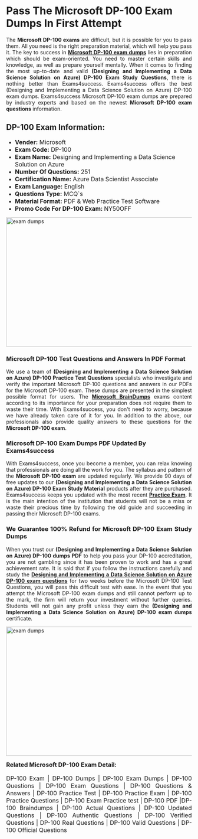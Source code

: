 <h1><strong><strong>Pass The Microsoft DP-100 Exam Dumps In First Attempt</strong></strong></h1> <p style="text-align:justify">The <strong>Microsoft DP-100 exams</strong> are difficult, but it is possible for you to pass them. All you need is the right preparation material, which will help you pass it. The key to success in <a href="https://www.exams4success.com/microsoft/dp-100-pdf-exam-dumps"><strong>Microsoft DP-100 exam dumps</strong></a> lies in preparation which should be exam-oriented. You need to master certain skills and knowledge, as well as prepare yourself mentally. When it comes to finding the most up-to-date and valid <strong>(Designing and Implementing a Data Science Solution on Azure) DP-100 Exam Study Questions</strong>, there is nothing better than Exams4success. Exams4success offers the best (Designing and Implementing a Data Science Solution on Azure) DP-100 exam dumps. Exams4success Microsoft DP-100 exam dumps are prepared by industry experts and based on the newest <strong>Microsoft DP-100 exam questions</strong> information.</p> <h2><strong><strong>DP-100 Exam Information:</strong></strong></h2> <ul> <li><span style="font-size:16px"><strong>Vender:</strong> Microsoft</span></li> <li><span style="font-size:16px"><strong>Exam Code:</strong> DP-100</span></li> <li><span style="font-size:16px"><strong>Exam Name:</strong> Designing and Implementing a Data Science Solution on Azure</span></li> <li><span style="font-size:16px"><strong>Number Of Questions:</strong> 251</span></li> <li><span style="font-size:16px"><strong>Certification Name:</strong> Azure Data Scientist Associate</span></li> <li><span style="font-size:16px"><strong>Exam Language:</strong> English</span></li> <li><span style="font-size:16px"><strong>Questions Type:</strong> MCQ`s</span></li> <li><span style="font-size:16px"><strong>Material Format:</strong> PDF & Web Practice Test Software</span></li> <li><span style="font-size:16px"><strong>Promo Code For DP-100 Exam: </strong>NY50OFF</span></li> </ul> <p><a href="https://www.exams4success.com/microsoft/dp-100-pdf-exam-dumps" rel="no-follow"><img alt="exam dumps" src="https://www.certcollections.com/uploads/content/infrist1.png" style="height:350px; width:750px" /></a></p> <h3><strong>Microsoft DP-100 Test Questions and Answers In PDF Format</strong></h3> <p style="text-align:justify">We use a team of <strong>(Designing and Implementing a Data Science Solution on Azure) DP-100 Practice Test Questions</strong> specialists who investigate and verify the important Microsoft DP-100 questions and answers in our PDFs for the Microsoft DP-100 exam. These dumps are presented in the simplest possible format for users. The <a href="https://www.exams4success.com/microsoft-exam-dumps"><strong>Microsoft BrainDumps</strong></a> exams content according to its importance for your preparation does not require them to waste their time. With Exams4success, you don't need to worry, because we have already taken care of it for you. In addition to the above, our professionals also provide quality answers to these questions for the<strong> Microsoft DP-100 exam</strong>.</p> <h3><strong> Microsoft DP-100 Exam Dumps PDF Updated By Exams4success</strong></h3> <p style="text-align:justify">With Exams4success, once you become a member, you can relax knowing that professionals are doing all the work for you. The syllabus and pattern of the <strong>Microsoft DP-100 exam </strong>are updated regularly. We provide 90 days of free updates to our <strong>(Designing and Implementing a Data Science Solution on Azure) DP-100 Exam Study Material</strong> products after they are purchased. Exams4success keeps you updated with the most recent <a href="https://www.exams4success.com/"><strong>Practice Exam</strong></a>. It is the main intention of the institution that students will not be a miss or waste their precious time by following the old guide and succeeding in passing their Microsoft DP-100 exams.</p> <h3 style="text-align:justify"><strong>We Guarantee 100% Refund for Microsoft DP-100 Exam Study Dumps</strong></h3> <p style="text-align:justify">When you trust our <strong>(Designing and Implementing a Data Science Solution on Azure) DP-100 dumps PDF</strong> to help you pass your DP-100 accreditation, you are not gambling since it has been proven to work and has a great achievement rate. It is said that if you follow the instructions carefully and study the <a href="https://www.exams4success.com/microsoft/dp-100-pdf-exam-dumps"><strong>Designing and Implementing a Data Science Solution on Azure DP-100 exam questions</strong></a> for two weeks before the Microsoft DP-100 Test Questions, you will pass this difficult test with ease. In the event that you attempt the Microsoft DP-100 exam dumps and still cannot perform up to the mark, the firm will return your investment without further queries. Students will not gain any profit unless they earn the <strong>(Designing and Implementing a Data Science Solution on Azure) DP-100 exam dumps</strong> certificate.</p> <p style="text-align:justify"><a href="https://www.exams4success.com/microsoft/dp-100-pdf-exam-dumps" rel="no-follow"><img alt="exam dumps" src="https://www.certcollections.com/uploads/content/free_demo1.png" style="height:350px; width:750px" /></a></p> <p style="text-align:justify"><span style="font-size:16px"><strong>Related Microsoft DP-100 Exam Detail:</strong></span><br /> <br /> <span style="font-size:16px">DP-100 Exam | DP-100 Dumps | DP-100 Exam Dumps | DP-100 Questions | DP-100 Exam Questions | DP-100 Questions & Answers | DP-100 Practice Test | DP-100 Practice Exam | DP-100 Practice Questions | DP-100 Exam Practice test | DP-100 PDF |DP-100 Braindumps | DP-100 Actual Questions | DP-100 Updated Questions | DP-100 Authentic Questions | DP-100 Verified Questions | DP-100 Real Questions | DP-100 Valid Questions | DP-100 Official Questions</span></p>

